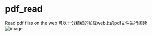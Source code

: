 # pdf_read
Read pdf files on the web
可以十分精细的加载web上的pdf文件进行阅读
![image](https://github.com/li-longana/pdf_read/assets/85488437/7aaa720a-45ec-4744-aac2-2d9739f6416f)
